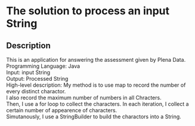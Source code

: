 # The solution to process an input String
## Description 
This is an application for answering the assessment given by Plena Data.<br />
Programming Language: Java <br />
Input: input String<br />
Output: Processed String<br />
High-level description: My method is to use map to record the number of every distinct charactor.<br />
I also record the maximum number of numbers in all Chracters.<br />
Then, I use a for loop to collect the characters. In each
iteration, I collect a certain number of appearence of characters.<br />
Simutanously, I use a StringBuilder to build the charactors into a String. <br />